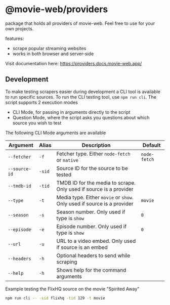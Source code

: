 # @movie-web/providers

package that holds all providers of movie-web.
Feel free to use for your own projects.

features:
- scrape popular streaming websites
- works in both browser and server-side

Visit documentation here: https://providers.docs.movie-web.app/

## Development
To make testing scrapers easier during development a CLI tool is available to run specific sources. To run the CLI testing tool, use `npm run cli`. The script supports 2 execution modes

- CLI Mode, for passing in arguments directly to the script
- Question Mode, where the script asks you questions about which source you wish to test

The following CLI Mode arguments are available

| Argument      | Alias  | Description                                                             | Default      |
|---------------|--------|-------------------------------------------------------------------------|--------------|
| `--fetcher`   | `-f`   | Fetcher type. Either `node-fetch` or `native`                           | `node-fetch` |
| `--source-id` | `-sid` | Source ID for the source to be tested                                   |              |
| `--tmdb-id`   | `-tid` | TMDB ID for the media to scrape. Only used if source is a provider      |              |
| `--type`      | `-t`   | Media type. Either `movie` or `show`. Only used if source is a provider | `movie`      |
| `--season`    | `-s`   | Season number. Only used if type is `show`                              | `0`          |
| `--episode`   | `-e`   | Episode number. Only used if type is `show`                             | `0`          |
| `--url`       | `-u`   | URL to a video embed. Only used if source is an embed                   |              |
| `--headers`   | `-h`   | Optional headers to send while scraping                                 |              |
| `--help`      | `-h`   | Shows help for the command arguments                                    |              |

Example testing the FlixHQ source on the movie "Spirited Away"

```bash
npm run cli -- -sid flixhq -tid 129 -t movie
```

